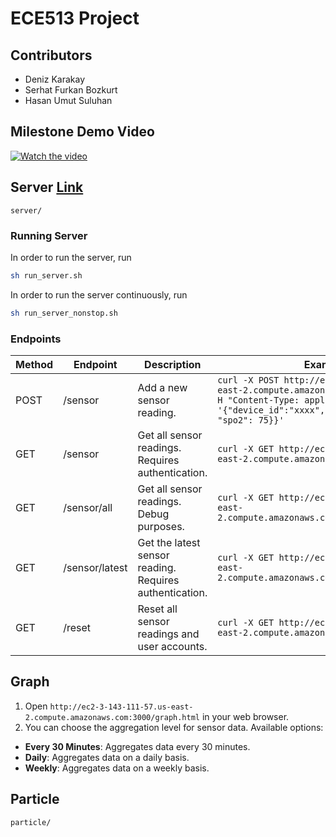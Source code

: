 # ECE513 Project

## Contributors
- Deniz Karakay
- Serhat Furkan Bozkurt
- Hasan Umut Suluhan

## Milestone Demo Video

[![Watch the video](https://img.youtube.com/vi/vwafzZx3cuQ/0.jpg)](https://www.youtube.com/watch?v=vwafzZx3cuQ)

## Server [Link](http://ec2-3-143-111-57.us-east-2.compute.amazonaws.com:3000/)

`server/`

### Running Server

In order to run the server, run 
```sh 
sh run_server.sh
```

In order to run the server continuously, run 
```sh
sh run_server_nonstop.sh
```

### Endpoints

| Method | Endpoint       | Description                                             | Example                                                                                                                                                                         |
| ------ | -------------- | ------------------------------------------------------- | ------------------------------------------------------------------------------------------------------------------------------------------------------------------------------- |
| POST   | /sensor        | Add a new sensor reading.                               | `curl -X POST http://ec2-3-143-111-57.us-east-2.compute.amazonaws.com:3000/sensor -H "Content-Type: application/json" -d '{"device_id":"xxxx","data":{"bpm": 65, "spo2": 75}}'` |
| GET    | /sensor        | Get all sensor readings. Requires authentication.       | `curl -X GET http://ec2-3-143-111-57.us-east-2.compute.amazonaws.com:3000/sensor`                                                                                               |
| GET    | /sensor/all    | Get all sensor readings. Debug purposes.                | `curl -X GET http://ec2-3-143-111-57.us-east-2.compute.amazonaws.com:3000/sensor/all`                                                                                           |
| GET    | /sensor/latest | Get the latest sensor reading. Requires authentication. | `curl -X GET http://ec2-3-143-111-57.us-east-2.compute.amazonaws.com:3000/sensor/latest`                                                                                        |
| GET    | /reset         | Reset all sensor readings and user accounts.            | `curl -X GET http://ec2-3-143-111-57.us-east-2.compute.amazonaws.com:3000/reset`                                                                                                |

## Graph

1. Open `http://ec2-3-143-111-57.us-east-2.compute.amazonaws.com:3000/graph.html` in your web browser.
3. You can choose the aggregation level for sensor data. Available options:

- **Every 30 Minutes**: Aggregates data every 30 minutes.
- **Daily**: Aggregates data on a daily basis.
- **Weekly**: Aggregates data on a weekly basis.

## Particle

`particle/`

